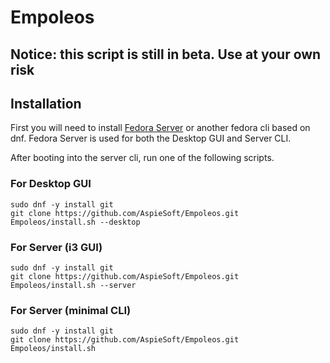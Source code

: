 # Empoleos

## Notice: this script is still in beta. Use at your own risk

## Installation

First you will need to install [Fedora Server](https://fedoraproject.org/server/download/) or another fedora cli based on dnf.
Fedora Server is used for both the Desktop GUI and Server CLI.

After booting into the server cli, run one of the following scripts.

### For Desktop GUI

```shell
sudo dnf -y install git
git clone https://github.com/AspieSoft/Empoleos.git
Empoleos/install.sh --desktop
```

### For Server (i3 GUI)

```shell
sudo dnf -y install git
git clone https://github.com/AspieSoft/Empoleos.git
Empoleos/install.sh --server
```

### For Server (minimal CLI)

```shell
sudo dnf -y install git
git clone https://github.com/AspieSoft/Empoleos.git
Empoleos/install.sh
```
